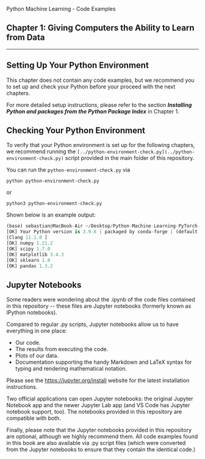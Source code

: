 Python Machine Learning - Code Examples


##  Chapter 1: Giving Computers the Ability to Learn from Data


---



## Setting Up Your Python Environment

This chapter does not contain any code examples, but we recommend you to set up and check your Python before your proceed with the next chapters. 

For more detailed setup instructions, please refer to the section ***Installing Python and packages from the Python Package Index*** in Chapter 1.


## Checking Your Python Environment

To verify that your Python environment is set up for the following chapters, we recommend running the `[../python-environment-check.py](../python-environment-check.py)` script provided in the main folder of this repository. 

You can run the `python-environment-check.py` via 

    python python-environment-check.py

or 

    python3 python-environment-check.py

Shown below is an example output:

```python
(base) sebastian@MacBook-Air ~/Desktop/Python-Machine-Learning-PyTorch-Edition/ch01 % python ../python-environment-check.py 
[OK] Your Python version is 3.9.6 | packaged by conda-forge | (default, Jul 11 2021, 03:35:11) 
[Clang 11.1.0 ]
[OK] numpy 1.21.2
[OK] scipy 1.7.0
[OK] matplotlib 3.4.3
[OK] sklearn 1.0
[OK] pandas 1.3.2
```


## Jupyter Notebooks

Some readers were wondering about the .ipynb of the code files contained in this repository -- these files are Jupyter notebooks (formerly known as IPython notebooks). 

Compared to regular .py scripts, Jupyter notebooks allow us to have everything in one place:

- Our code.
- The results from executing the code.
- Plots of our data.
- Documentation supporting the handy Markdown and LaTeX syntax for typing and rendering mathematical notation.

Please see the https://jupyter.org/install website for the latest installation instructions.

Two official applications can open Jupyter notebooks: the original Jupyter Notebook app and the newer Jupyter Lab app (and VS Code has Jupyter notebook support, too). The notebooks provided in this repository are compatible with both.

Finally, please note that the Jupyter notebooks provided in this repository are optional, although we highly recommend them. All code examples found in this book are also available via .py script files (which were converted from the Jupyter notebooks to ensure that they contain the identical code.)
